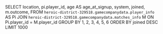 SELECT
  location,
  pi.player_id,
  age AS age_at_signup,
  system,
  joined,
  m.outcome,
FROM
  `heroic-district-329518.gamecompanydata.player_info` AS Pi
JOIN
  `heroic-district-329518.gamecompanydata.matches_info` M
ON
  Pi.player_id = M.player_id
GROUP BY
  1,
  2,
  3,
  4,
  5,
  6
ORDER BY
  joined DESC
LIMIT
  1000
 
